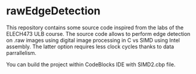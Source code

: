 # rawEdgeDetection
This repository contains some source code inspired from the labs of the ELECH473 ULB course. The source code allows to perform edge detection on .raw images using digital image processing in C vs SIMD using Intel assembly. The latter option requires less clock cycles thanks to data parrallelism. 

You can build the project within CodeBlocks IDE with SIMD2.cbp file. 
